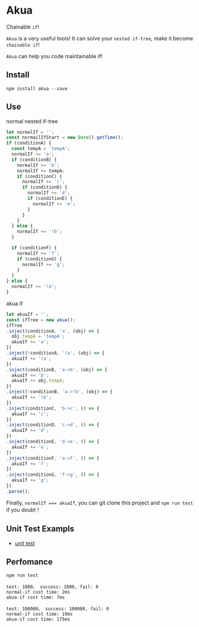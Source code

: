 # Akua
Chainable `if`!

`Akua`  is a very useful tools! It can solve your `nested if-tree`, make it become 
`chainable if`!

`Akua` can help you code maintainable if!

## Install
```
npm install akua --save
```

## Use
normal nested if-tree
```js
let normalIf = '';
const normailIfStart = new Date().getTime();
if (conditionA) {
  const tempA = 'tempA';
  normalIf += 'a';
  if (conditionB) {
    normalIf += 'b';
    normalIf += tempA;
    if (conditionC) {
      normalIf += 'c';
      if (conditionD) {
        normalIf += 'd';
        if (conditionE) {
          normalIf += 'e';
        }
      }
    }
  } else {
    normalIf += '!b';
  }

  if (conditionF) {
    normalIf += 'f';
    if (conditionG) {
      normalIf += 'g';
    }
  }
} else {
  normalIf += '!a';
}
```

akua if
```js
let akuaIf = '';
const ifTree = new akua();
ifTree
.inject(conditionA, 'a', (obj) => {
  obj.tempA = 'tempA';
  akuaIf += 'a';
})
.inject(!conditionA, '!a', (obj) => {
  akuaIf += '!a';
})
.inject(conditionB, 'a->b', (obj) => {
  akuaIf += 'b';
  akuaIf += obj.tempA;
})
.inject(!conditionB, 'a->!b', (obj) => {
  akuaIf += '!b';
})
.inject(conditionC, 'b->c', () => {
  akuaIf += 'c';
})
.inject(conditionD, 'c->d', () => {
  akuaIf += 'd';
})
.inject(conditionE, 'd->e', () => {
  akuaIf += 'e';
})
.inject(conditionF, 'a->f', () => {
  akuaIf += 'f';
})
.inject(conditionG, 'f->g', () => {
  akuaIf += 'g';
})
.parse();
```

Finally, `normalIf === akuaIf`, you can git clone this project and `npm run test` if you doubt！


## Unit Test Exampls
- [unit test](./test/unit.ts)

## Perfomance
`npm run test`
```
test: 1000， success: 1000, fail: 0
normal-if cost time: 2ms
akua-if cost time: 7ms
```

```
test: 100000， success: 100000, fail: 0
normal-if cost time: 19ms
akua-if cost time: 175ms
```
